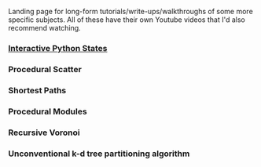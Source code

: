 Landing page for long-form tutorials/write-ups/walkthroughs of some more specific subjects.
All of these have their own Youtube videos that I'd also recommend watching.

### [Interactive Python States](https://github.com/ribponce/particula/tree/master/tutorials/interactive_python_states)

### Procedural Scatter

### Shortest Paths

### Procedural Modules

### Recursive Voronoi

### Unconventional k-d tree partitioning algorithm

